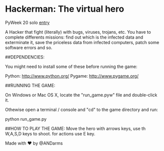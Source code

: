 # Hackerman: The virtual hero
PyWeek 20 solo [entry](https://pyweek.org/e/andarms-20/)

A Hacker that fight (literally) with bugs, viruses, trojans, etc. You have to complete differents missions: find out which is the infected data and exterminate it, save the priceless data from infected computers, patch some software errors and so.

##DEPENDENCIES:

You might need to install some of these before running the game:

  Python:	http://www.python.org/
  Pygame:	http://www.pygame.org/

##RUNNING THE GAME:

On Windows or Mac OS X, locate the "run_game.pyw" file and double-click it.

Othewise open a terminal / console and "cd" to the game directory and run:

  python run_game.py



##HOW TO PLAY THE GAME:
Move the hero with arrows keys, use th W,A,S,D keys to shoot.
for actions use E key. 

Made with :heart: by @ANDarms
